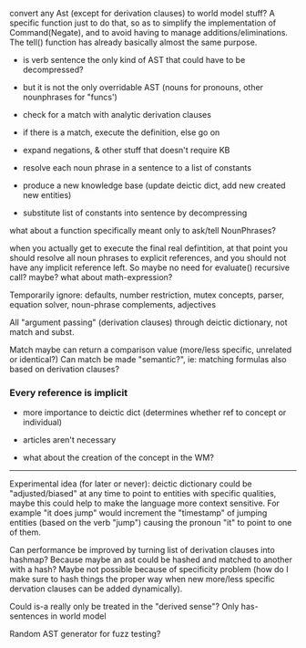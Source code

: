 convert any Ast (except for derivation clauses) to world model stuff?
A specific function just to do that, so as to simplify the implementation of Command(Negate), and to avoid having to manage additions/eliminations. The tell() function has already basically almost the same purpose.

- is verb sentence the only kind of AST that could have to be decompressed?
- but it is not the only overridable AST (nouns for pronouns, other nounphrases for "funcs')

- check for a match with analytic derivation clauses
- if there is a match, execute the definition, else go on
- expand negations, & other stuff that doesn't require KB
- resolve each noun phrase in a sentence to a list of constants
- produce a new knowledge base (update deictic dict, add new created new entities)
- substitute list of constants into sentence by decompressing

what about a function specifically meant only to ask/tell NounPhrases?

when you actually get to execute the final real defintition, at that point you should resolve all noun phrases to explicit references, and you should not have any implicit reference left. So maybe no need for evaluate() recursive call? maybe? what about math-expression?

Temporarily ignore: defaults, number restriction, mutex concepts, parser, equation solver, noun-phrase complements, adjectives

All "argument passing" (derivation clauses) through deictic dictionary, not match and subst.

Match maybe can return a comparison value (more/less specific, unrelated or identical?) Can match be made "semantic?", ie: matching formulas also based on derivation clauses?


### Every reference is implicit

- more importance to deictic dict (determines whether ref to concept or individual)
- articles aren't necessary

- what about the creation of the concept in the WM?

--------------------------------

Experimental idea (for later or never): deictic dictionary could be "adjusted/biased" at any time to point to entities with specific qualities, maybe this could help to make the language more context sensitive. For example "it does jump" would increment the "timestamp" of jumping entities (based on the verb "jump") causing the pronoun "it" to point to one of them.

Can performance be improved by turning list of derivation clauses into hashmap? Because maybe an ast could be hashed and matched to another with a hash? Maybe not possible because of specificity problem (how do I make sure to hash things the proper way when new more/less specific dervation clauses can be added dynamically).

Could is-a really only be treated in the "derived sense"? Only has-sentences in world model

Random AST generator for fuzz testing?
